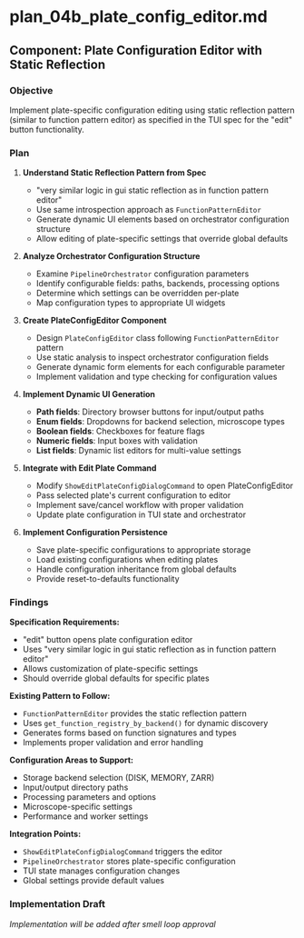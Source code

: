 # plan_04b_plate_config_editor.md
## Component: Plate Configuration Editor with Static Reflection

### Objective
Implement plate-specific configuration editing using static reflection pattern (similar to function pattern editor) as specified in the TUI spec for the "edit" button functionality.

### Plan
1. **Understand Static Reflection Pattern from Spec**
   - "very similar logic in gui static reflection as in function pattern editor"
   - Use same introspection approach as `FunctionPatternEditor`
   - Generate dynamic UI elements based on orchestrator configuration structure
   - Allow editing of plate-specific settings that override global defaults

2. **Analyze Orchestrator Configuration Structure**
   - Examine `PipelineOrchestrator` configuration parameters
   - Identify configurable fields: paths, backends, processing options
   - Determine which settings can be overridden per-plate
   - Map configuration types to appropriate UI widgets

3. **Create PlateConfigEditor Component**
   - Design `PlateConfigEditor` class following `FunctionPatternEditor` pattern
   - Use static analysis to inspect orchestrator configuration fields
   - Generate dynamic form elements for each configurable parameter
   - Implement validation and type checking for configuration values

4. **Implement Dynamic UI Generation**
   - **Path fields**: Directory browser buttons for input/output paths
   - **Enum fields**: Dropdowns for backend selection, microscope types
   - **Boolean fields**: Checkboxes for feature flags
   - **Numeric fields**: Input boxes with validation
   - **List fields**: Dynamic list editors for multi-value settings

5. **Integrate with Edit Plate Command**
   - Modify `ShowEditPlateConfigDialogCommand` to open PlateConfigEditor
   - Pass selected plate's current configuration to editor
   - Implement save/cancel workflow with proper validation
   - Update plate configuration in TUI state and orchestrator

6. **Implement Configuration Persistence**
   - Save plate-specific configurations to appropriate storage
   - Load existing configurations when editing plates
   - Handle configuration inheritance from global defaults
   - Provide reset-to-defaults functionality

### Findings
**Specification Requirements:**
- "edit" button opens plate configuration editor
- Uses "very similar logic in gui static reflection as in function pattern editor"
- Allows customization of plate-specific settings
- Should override global defaults for specific plates

**Existing Pattern to Follow:**
- `FunctionPatternEditor` provides the static reflection pattern
- Uses `get_function_registry_by_backend()` for dynamic discovery
- Generates forms based on function signatures and types
- Implements proper validation and error handling

**Configuration Areas to Support:**
- Storage backend selection (DISK, MEMORY, ZARR)
- Input/output directory paths
- Processing parameters and options
- Microscope-specific settings
- Performance and worker settings

**Integration Points:**
- `ShowEditPlateConfigDialogCommand` triggers the editor
- `PipelineOrchestrator` stores plate-specific configuration
- TUI state manages configuration changes
- Global settings provide default values

### Implementation Draft
*Implementation will be added after smell loop approval*
